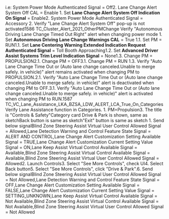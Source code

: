 i.e: System Power Mode Authenticated Signal = Off2. Lane Change Alert System Off CAL = Enable 1. Set **Lane Change Alert System Off Indication On Signal** = Enable2. System Power Mode Authenticated Signal = Accessory 2. Verify "Lane Change Alert System Off" pop-up is not activated1586 TC_Cluster_Alert_2021_OtherPMChange Verify "Autonomous Driving Lane Change Timed Out Right" alert when changing power mode 1. Set **Autonomous Driving Lane Change Warnings CAL** = True 1.1. Set PM = RUN1.1. Set **Lane Centering Warning Extended Indication Request Authenticated Signal** = Toll Booth Approaching1.2. Set **Advanced Driver Assist Systems Trim Level Indication Signal** = None1.3. Change PM = PROPULSION2.1. Change PM = OFF3.1. Change PM = RUN 1.3. Verify "Auto Lane Change Time Out or (Auto lane change canceled.Unable to merge safely. in vehicle)" alert remains activated when changing PM to PROPULSION.2.1. Verify "Auto Lane Change Time Out or (Auto lane change canceled.Unable to merge safely. in vehicle)" alert is deactivated when changing PM to OFF.3.1. Verify "Auto Lane Change Time Out or (Auto lane change canceled.Unable to merge safely. in vehicle)" alert is activated when changing PM to RUN.1587 TC_VC_Lane_Assistance_LKA_BZSA_LDW_ALERT_LCA_True_On_Categories Verify Lane Assistance function in Categories. 1. PM=Propulsion3. The title is "Controls & Safety"Category card Drive & Park is shown, same as sketchBack button is same as sketch"Exit" button is same as sketch 1. Send below signalBlind Zone Steering Assist Virtual User Control Allowed Signal = Allowed,Lane Detection Warning and Control Feature State Signal = ALERT AND CONTROL,Lane Change Alert Customization Setting Available Signal = TRUE,Lane Change Alert Customization Current Setting Value Signal = ON,Lane Keep Assist Virtual Control Available Signal = Available,Blind Zone Steering Assist Virtual Control Available Signal = Available,Blind Zone Steering Assist Virtual User Control Allowed Signal = Allowed2. Launch Controls3. Select "See More Controls", check UI4. Select Back button5. Select "See More Controls", click "Drive & Park".6. Send below signalBlind Zone Steering Assist Virtual User Control Allowed Signal = Not Allowed,Lane Detection Warning and Control Feature State Signal = OFF,Lane Change Alert Customization Setting Available Signal = FALSE,Lane Change Alert Customization Current Setting Value Signal = SETTING_UNKNOWN,Lane Keep Assist Virtual Control Available Signal = Not Available,Blind Zone Steering Assist Virtual Control Available Signal = Not Available,Blind Zone Steering Assist Virtual User Control Allowed Signal = Not Allowed
